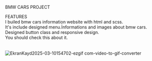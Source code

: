BMW CARS PROJECT

FEATURES
<br>
 I builed bmw cars information website with html and scss.
<br>
It's include designed menu.İnformations and images about bmw cars.
<br>
Designed button class and responsive design.
<br>
You should check this about it.
<br>
<br>
<br>
![EkranKayd2025-03-10154702-ezgif com-video-to-gif-converter](https://github.com/user-attachments/assets/45f7c1f5-88d9-4ed9-8be7-eaf64501c052)










 
